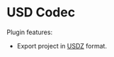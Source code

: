# USD Codec

Plugin features:
- Export project in [USDZ](https://openusd.org/release/index.html) format.